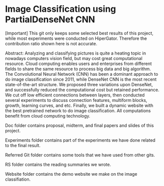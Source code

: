 # Image Classification using PartialDenseNet CNN

[Important] This git only keeps some selected best results of this project, while most experiments were conducted on HiperGator. Therefore the contribution ratio shown here is not accurate.

Abstract: Analyzing and classifying pictures is quite a heating topic in nowadays computers vision field, but may cost great computational resource. Cloud computing enables users and enterprises from different fields to share the same resource to process big data and big algorithm. The Convolutional Neural Network (CNN) has been a dominant approach to do image classification since 2011, while DenseNet CNN is the most recent state-of-the-art structure. We proposed three variations upon DenseNet, and successfully reduced the computational cost but retained performance. We cut off low efficient connections between layers, then conducted several experiments to discuss connection features, multiform blocks, growth, learning curves, and etc. Finally, we built a dynamic website with the best pretrained network to do image classification. All computations benefit from cloud computing technology.

Doc folder contains proposal, midterm, and final papers and slides of this project.

Experiments folder contains part of the experiments we have done related to the final result.

Referred Git folder contains some tools that we have used from other gits.

RS folder contains the reading summaries we wrote.

Website folder contains the demo website we make on the image classifiation.
